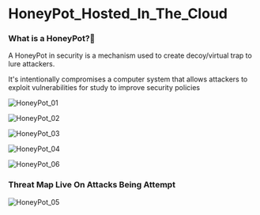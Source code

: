 # HoneyPot_Hosted_In_The_Cloud
<h3>What is a HoneyPot?🍯</h3>
<p>A HoneyPot in security is a mechanism used to create decoy/virtual trap to lure attackers.</p>
<p>It's intentionally compromises a computer system that allows attackers to exploit vulnerabilities for study to improve security policies</p>

![HoneyPot_01](https://github.com/Keepcodingjoni619/HoneyPot_Hosted_In_The_Cloud/assets/82996237/732efbce-5648-45ce-97bd-796be7874cc1)


![HoneyPot_02](https://github.com/Keepcodingjoni619/HoneyPot_Hosted_In_The_Cloud/assets/82996237/353a5428-7296-4bca-a0eb-42aac25b49da)


![HoneyPot_03](https://github.com/Keepcodingjoni619/HoneyPot_Hosted_In_The_Cloud/assets/82996237/d6ade1d4-4c13-405b-a24d-cd1ba854d086)


![HoneyPot_04](https://github.com/Keepcodingjoni619/HoneyPot_Hosted_In_The_Cloud/assets/82996237/50d09374-3a60-4782-9f28-1733605f8d46)

![HoneyPot_06](https://github.com/Keepcodingjoni619/HoneyPot_Hosted_In_The_Cloud/assets/82996237/c3ca037f-ac33-4ebe-85e2-0213c06dd6e9)


<h3>Threat Map Live On Attacks Being Attempt</h3>

![HoneyPot_05](https://github.com/Keepcodingjoni619/HoneyPot_Hosted_In_The_Cloud/assets/82996237/efe2bd43-4b6d-4ae6-ac09-4b5c8f40539e)
